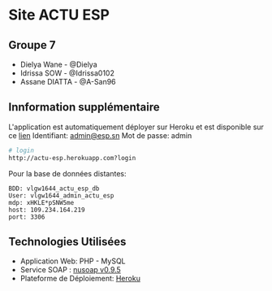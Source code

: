 # Site ACTU ESP
## Groupe 7
- Dielya Wane - @Dielya
- Idrissa SOW - @Idrissa0102
- Assane DIATTA - @A-San96

## Innformation supplémentaire
L'application est automatiquement déployer sur Heroku et est disponible sur ce [lien](https://actu-esp.herokuapp.com/)
Identifiant: admin@esp.sn
Mot de passe: admin
```bash
# login
http://actu-esp.herokuapp.com?login
```
Pour la base de données distantes:
```
BDD: vlgw1644_actu_esp_db
User: vlgw1644_admin_actu_esp
mdp: xHKLE*pSNW5me
host: 109.234.164.219
port: 3306
```


## Technologies Utilisées
- Application Web: PHP - MySQL
- Service SOAP : [nusoap v0.9.5](https://sourceforge.net/projects/nusoap/)
- Plateforme de Déploiement: [Heroku](https://heroku.com)
